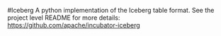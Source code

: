 #Iceberg
A python implementation of the Iceberg table format.
See the project level README for more details: https://github.com/apache/incubator-iceberg